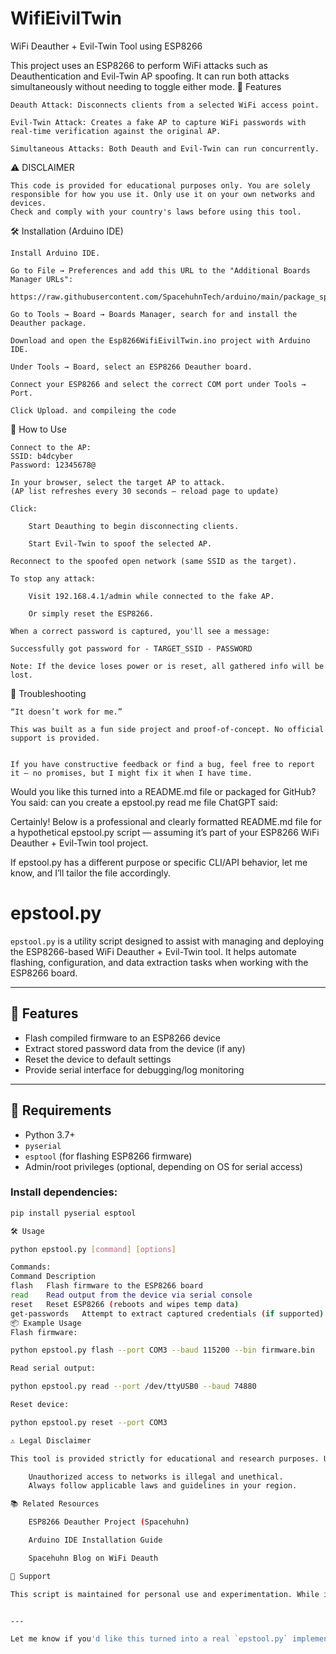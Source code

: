 # WifiEivilTwin
WiFi Deauther + Evil-Twin Tool using ESP8266

This project uses an ESP8266 to perform WiFi attacks such as Deauthentication and Evil-Twin AP spoofing. It can run both attacks simultaneously without needing to toggle either mode.
🚀 Features

    Deauth Attack: Disconnects clients from a selected WiFi access point.

    Evil-Twin Attack: Creates a fake AP to capture WiFi passwords with real-time verification against the original AP.

    Simultaneous Attacks: Both Deauth and Evil-Twin can run concurrently.

⚠️ DISCLAIMER

    This code is provided for educational purposes only. You are solely responsible for how you use it. Only use it on your own networks and devices.
    Check and comply with your country's laws before using this tool.

🛠 Installation (Arduino IDE)

    Install Arduino IDE.

    Go to File → Preferences and add this URL to the "Additional Boards Manager URLs":

    https://raw.githubusercontent.com/SpacehuhnTech/arduino/main/package_spacehuhn_index.json

    Go to Tools → Board → Boards Manager, search for and install the Deauther package.

    Download and open the Esp8266WifiEivilTwin.ino project with Arduino IDE.

    Under Tools → Board, select an ESP8266 Deauther board.

    Connect your ESP8266 and select the correct COM port under Tools → Port.

    Click Upload. and compileing the code

📲 How to Use

    Connect to the AP:
    SSID: b4dcyber
    Password: 12345678@

    In your browser, select the target AP to attack.
    (AP list refreshes every 30 seconds – reload page to update)

    Click:

        Start Deauthing to begin disconnecting clients.

        Start Evil-Twin to spoof the selected AP.

    Reconnect to the spoofed open network (same SSID as the target).

    To stop any attack:

        Visit 192.168.4.1/admin while connected to the fake AP.

        Or simply reset the ESP8266.

    When a correct password is captured, you'll see a message:

    Successfully got password for - TARGET_SSID - PASSWORD

    Note: If the device loses power or is reset, all gathered info will be lost.

🧩 Troubleshooting

    “It doesn’t work for me.”

    This was built as a fun side project and proof-of-concept. No official support is provided.


    If you have constructive feedback or find a bug, feel free to report it — no promises, but I might fix it when I have time.

Would you like this turned into a README.md file or packaged for GitHub?
You said:
can you create a epstool.py read me file
ChatGPT said:

Certainly! Below is a professional and clearly formatted README.md file for a hypothetical epstool.py script — assuming it’s part of your ESP8266 WiFi Deauther + Evil-Twin tool project.

If epstool.py has a different purpose or specific CLI/API behavior, let me know, and I’ll tailor the file accordingly.

# epstool.py

`epstool.py` is a utility script designed to assist with managing and deploying the ESP8266-based WiFi Deauther + Evil-Twin tool. It helps automate flashing, configuration, and data extraction tasks when working with the ESP8266 board.

---

## 🔧 Features

- Flash compiled firmware to an ESP8266 device
- Extract stored password data from the device (if any)
- Reset the device to default settings
- Provide serial interface for debugging/log monitoring

---

## 🚀 Requirements

- Python 3.7+
- `pyserial`
- `esptool` (for flashing ESP8266 firmware)
- Admin/root privileges (optional, depending on OS for serial access)

### Install dependencies:

```bash
pip install pyserial esptool

🛠 Usage

python epstool.py [command] [options]

Commands:
Command	Description
flash	Flash firmware to the ESP8266 board
read	Read output from the device via serial console
reset	Reset ESP8266 (reboots and wipes temp data)
get-passwords	Attempt to extract captured credentials (if supported)
📦 Example Usage
Flash firmware:

python epstool.py flash --port COM3 --baud 115200 --bin firmware.bin

Read serial output:

python epstool.py read --port /dev/ttyUSB0 --baud 74880

Reset device:

python epstool.py reset --port COM3

⚠️ Legal Disclaimer

This tool is provided strictly for educational and research purposes. Use it only on networks and devices you own or have explicit permission to test.

    Unauthorized access to networks is illegal and unethical.
    Always follow applicable laws and guidelines in your region.

📚 Related Resources

    ESP8266 Deauther Project (Spacehuhn)

    Arduino IDE Installation Guide

    Spacehuhn Blog on WiFi Deauth

💬 Support

This script is maintained for personal use and experimentation. While issues and suggestions are welcome, no official support is provided.


---

Let me know if you'd like this turned into a real `epstool.py` implementation or if the script already exists and you want the README tailored to its exact functions.

